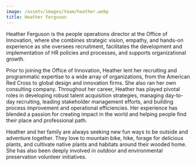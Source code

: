 ```yaml
---
image: /assets/images/team/heather.webp
title: Heather Ferguson
---
```


Heather Ferguson is the people operations director at the Office of Innovation, where she combines strategic vision, empathy, and hands-on experience as she oversees recruitment, facilitates the development and implementation of HR policies and processes, and supports organizational growth.

Prior to joining the Office of Innovation, Heather lent her recruiting and programmatic expertise to a wide array of organizations, from the American Red Cross to global design and innovation firms. She also ran her own consulting company. Throughout her career, Heather has played pivotal roles in developing robust talent acquisition strategies, managing day-to-day recruiting, leading stakeholder management efforts, and building process improvement and operational efficiencies. Her experience has blended a passion for creating impact in the world and helping people find their place and professional path.

Heather and her family are always seeking new fun ways to be outside and adventure together. They love to mountain bike, hike, forage for delicious plants, and cultivate native plants and habitats around their wooded home. She has also been deeply involved in outdoor and environmental preservation volunteer initiatives.
